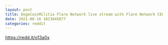 ```yaml
--- 
layout: post 
title: DogeCoinMilitia Flare Network live stream with Flare Network CEO Hugo Philion 
date: 2021-06-16 1623845077 
categories: reddit 
--- 
```

https://redd.it/o13a0x